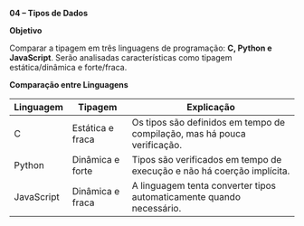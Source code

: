 **04 – Tipos de Dados**

**Objetivo**

Comparar a tipagem em três linguagens de programação: **C, Python e JavaScript**. Serão analisadas características como tipagem estática/dinâmica e forte/fraca.


**Comparação entre Linguagens**

| Linguagem   | Tipagem          | Explicação                                                                 |
|-------------|------------------|----------------------------------------------------------------------------|
| C           | Estática e fraca | Os tipos são definidos em tempo de compilação, mas há pouca verificação.  |
| Python      | Dinâmica e forte | Tipos são verificados em tempo de execução e não há coerção implícita.    |
| JavaScript  | Dinâmica e fraca | A linguagem tenta converter tipos automaticamente quando necessário.      |
